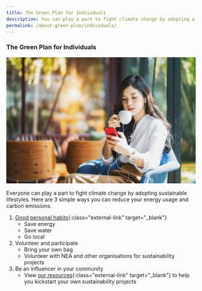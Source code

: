 ```yaml
---
title: The Green Plan for Individuals
description: You can play a part to fight climate change by adopting a sustainable lifestyle and habits. Learn how you can help with the Green Plan for Individuals. 
permalink: /about-green-plan/individuals/
---
```


### The Green Plan for Individuals

![The Green Plan For Individuals](/images/greenplan/gp_individual.jpg)

Everyone can play a part to fight climate change by adopting sustainable lifestyles. Here are 3 simple ways you can reduce your energy usage and carbon emissions.

1. [Good personal habits](https://www.mse.gov.sg/take-action/individuals){:class="external-link" target="_blank"}
	- Save energy
	- Save water
	- Go local
2. Volunteer and participate
	- Bring your own bag
	- Volunteer with NEA and other organisations for sustainability projects
3. Be an influencer in your community
	- View [our resources](https://www.mse.gov.sg/resources/){:class="external-link" target="_blank"} to help you kickstart your own sustainability projects 
